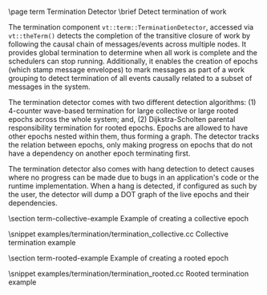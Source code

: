 \page term Termination Detector
\brief Detect termination of work

The termination component `vt::term::TerminationDetector`, accessed via
`vt::theTerm()` detects the completion of the transitive closure of work by
following the causal chain of messages/events across multiple nodes. It provides
global termination to determine when all work is complete and the schedulers can
stop running. Additionally, it enables the creation of epochs (which stamp
message envelopes) to mark messages as part of a work grouping to detect
termination of all events causally related to a subset of messages in the
system.

The termination detector comes with two different detection algorithms: (1)
4-counter wave-based termination for large collective or large rooted epochs
across the whole system; and, (2) Dijkstra-Scholten parental responsibility
termination for rooted epochs. Epochs are allowed to have other epochs nested
within them, thus forming a graph. The detector tracks the relation between
epochs, only making progress on epochs that do not have a dependency on another
epoch terminating first.

The termination detector also comes with hang detection to detect causes where
no progress can be made due to bugs in an application's code or the runtime
implementation. When a hang is detected, if configured as such by the user, the
detector will dump a DOT graph of the live epochs and their dependencies.

\section term-collective-example Example of creating a collective epoch

\snippet examples/termination/termination_collective.cc Collective termination example

\section term-rooted-example Example of creating a rooted epoch

\snippet examples/termination/termination_rooted.cc Rooted termination example
